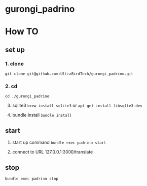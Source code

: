 # gurongi_padrino

# How TO
## set up
### 1. clone
`git clone git@github.com:UltraBirdTech/gurongi_padrino.git`

### 2. cd 
`cd ./gurongi_padrino`

3. sqlite3
`brew install sqlite3`
or 
`apt-get install libsqlte3-dev`

3. bundle install
`bundle install`

## start
1. start up command
`bundle exec padrino start`

2. connect to URL
127.0.0.1:3000/translate

## stop
`bundle exec padrino stop`
